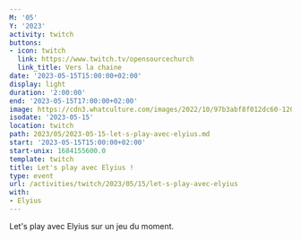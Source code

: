 ```yaml
---
M: '05'
Y: '2023'
activity: twitch
buttons:
- icon: twitch
  link: https://www.twitch.tv/opensourcechurch
  link_title: Vers la chaine
date: '2023-05-15T15:00:00+02:00'
display: light
duration: '2:00:00'
end: '2023-05-15T17:00:00+02:00'
image: https://cdn3.whatculture.com/images/2022/10/97b3abf8f012dc60-1200x675.jpg
isodate: '2023-05-15'
location: twitch
path: 2023/05/2023-05-15-let-s-play-avec-elyius.md
start: '2023-05-15T15:00:00+02:00'
start-unix: 1684155600.0
template: twitch
title: Let's play avec Elyius !
type: event
url: /activities/twitch/2023/05/15/let-s-play-avec-elyius
with:
- Elyius
---
```

Let's play avec Elyius sur un jeu du moment.